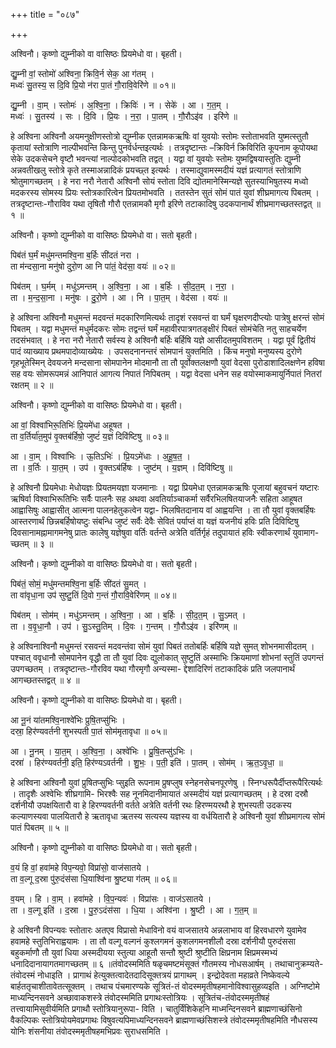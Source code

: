 +++
title = "०८७"

+++


अश्विनौ। कृष्णो द्युम्नीको वा वासिष्ठः प्रियमेधो वा। बृहती।

द्यु॒म्नी वां॒ स्तोमो॑ अश्विना॒ क्रिवि॒र्न सेक॒ आ ग॑तम् ।  
मध्वः॑ सु॒तस्य॒ स दि॒वि प्रि॒यो न॑रा पा॒तं गौ॒रावि॒वेरि॑णे ॥ ०१॥

द्यु॒म्नी । वा॒म् । स्तोमः॑ । अ॒श्वि॒ना॒ । क्रिविः॑ । न । सेके॑ । आ । ग॒त॒म् ।  
मध्वः॑ । सु॒तस्य॑ । सः । दि॒वि । प्रि॒यः । न॒रा॒ । पा॒तम् । गौ॒रौऽइ॑व । इरि॑णे ॥

हे अश्विना अश्विनौ अयमनुक्षीणस्तोत्रो द्युम्नीक एतन्नामकऋषिः वां युवयोः स्तोमः स्तोताभवति युष्मत्स्तुतौ कृतायां स्तोत्राणि नाल्पीभवन्ति किन्तु पुनर्वर्धन्तइत्यर्थः । तत्रदृष्टान्तः –क्रिविर्न क्रिविरिति कूपनाम कूपोयथा सेके उदकसेचने वृष्टौ भवन्त्यां नाल्पोदकोभवति तद्वत् । यद्वा वां युवयोः स्तोमः युष्मद्विषयास्तुतिः द्युम्नी अन्नवतीखलु स्तोत्रे कृते तस्माअन्नादिकं प्रयच्छ्त इत्यर्थः । तस्माद्युवामस्मदीयं यज्ञं प्रत्यागतं स्तोत्राणि श्रोतुमागच्छतम् । हे नरा नरौ नेतारौ अश्विनौ सोयं स्तोता दिवि द्योतमानेस्मिन्यज्ञे सुतस्याभिषुतस्य मध्वो मदकरस्य सोमस्य प्रियः स्तोत्रकारित्वेन प्रियतमोभवति । ततस्तेन सुतं सोमं पातं युवां शीघ्रमागत्य पिबतम् । तत्रदृष्टान्तः-गौराविव यथा तृषितौ गौरौ एतन्नामकौ मृगौ इरिणे तटाकादिषु उदकपानार्थं शीघ्रमागच्छतस्तद्वत् ॥ १ ॥

अश्विनौ। कृष्णो द्युम्नीको वा वासिष्ठः प्रियमेधो वा। सतो बृहती।

पिब॑तं घ॒र्मं मधु॑मन्तमश्वि॒ना ब॒र्हिः सी॑दतं नरा ।  
ता म॑न्दसा॒ना मनु॑षो दुरो॒ण आ नि पा॑तं॒ वेद॑सा॒ वयः॑ ॥ ०२॥

पिब॑तम् । घ॒र्मम् । मधु॑ऽमन्तम् । अ॒श्वि॒ना॒ । आ । ब॒र्हिः । सी॒द॒त॒म् । न॒रा॒ ।  
ता । म॒न्द॒सा॒ना । मनु॑षः । दु॒रो॒णे । आ । नि । पा॒त॒म् । वेद॑सा । वयः॑ ॥

हे अश्विना अश्विनौ मधुमन्तं मदवन्तं मदकारिणमित्यर्थः तादृशं रसवन्तं वा घर्मं घृक्षरणदीप्त्योः पात्रेषु क्षरन्तं सोमं पिबतम् । यद्वा मधुमन्तं मधुर्मदकरः सोमः तद्वन्तं घर्मं महावीरपात्रगतङ्क्षीरं पिबतं सोमंचेति नतु साहचर्येण तदसंभवात् । हे नरा नरौ नेतारौ सर्वस्य हे अश्विनौ बर्हिः बर्हिषि यज्ञे आसीदतमुपविशतम् । यद्वा पूर्वं द्वितीयं पादं व्याख्याय प्रथमपादोव्याख्येयः । उपसदनानन्तरं सोमपानं युक्तमिति । किंच मनुषो मनुष्यस्य दुरोणे गृहभूतेस्मिन् देवयजने मन्दसाना सोमपानेन मोदमानौ ता तौ पूर्वोक्तलक्षणौ युवां वेदसा पुरोडाशादिलक्षणेन हविषा सह वयः सोमरूपमन्नं आनिपातं आगत्य निपातं निपिबतम् । यद्वा वेदसा धनेन सह वयोस्माकमायुर्निपातं नितरां रक्षतम् ॥ २ ॥

अश्विनौ। कृष्णो द्युम्नीको वा वासिष्ठः प्रियमेधो वा। बृहती।

आ वां॒ विश्वा॑भिरू॒तिभिः॑ प्रि॒यमे॑धा अहूषत ।  
ता व॒र्तिर्या॑त॒मुप॑ वृ॒क्तब॑र्हिषो॒ जुष्टं॑ य॒ज्ञं दिवि॑ष्टिषु ॥ ०३॥

आ । वा॒म् । विश्वा॑भिः । ऊ॒तिऽभिः॑ । प्रि॒यऽमे॑धाः । अ॒हू॒ष॒त॒ ।  
ता । व॒र्तिः । या॒त॒म् । उप॑ । वृ॒क्तऽब॑र्हिषः । जुष्ट॑म् । य॒ज्ञम् । दिवि॑ष्टिषु ॥

हे अश्विनौ प्रियमेधाः मेधोयज्ञः प्रियतमयज्ञा यजमानाः । यद्वा प्रियमेधा एतन्नामकऋषिः पूजायां बहुवचनं यष्टारः ऋषिर्वा विश्वाभिरूतिभिः सर्वैः पालनैः सह अथवा अवतिर्याञ्चाकर्मा सर्वैरभिलषितयाजनैः सहिता आहूषत आह्वासिषुः आह्वासीत् आत्मना पालनहेतुकत्वेन यद्वा- भिलषितदानाय वां आह्वयन्ति । ता तौ युवां वृक्तबर्हिषः आस्तरणार्थं छिन्नबर्हिषोयष्टुः संबन्धि जुष्टं सर्वैः देवैः सेवितं पर्याप्तं वा यज्ञं यजनीयं हविः प्रति दिविष्टिषु दिवसानामह्नामागमनेषु प्रातः कालेषु यज्ञेषुवा वर्तिः वर्तन्ते अत्रेति वर्तिर्गृहं तदुपायातं हविः स्वीकरणार्थं युवामाग- च्छतम् ॥ ३ ॥

अश्विनौ। कृष्णो द्युम्नीको वा वासिष्ठः प्रियमेधो वा। सतो बृहती।

पिब॑तं॒ सोमं॒ मधु॑मन्तमश्वि॒ना ब॒र्हिः सी॑दतं सु॒मत् ।  
ता वा॑वृधा॒ना उप॑ सुष्टु॒तिं दि॒वो ग॒न्तं गौ॒रावि॒वेरि॑णम् ॥ ०४॥

पिब॑तम् । सोम॑म् । मधु॑ऽमन्तम् । अ॒श्वि॒ना॒ । आ । ब॒र्हिः । सी॒द॒त॒म् । सु॒ऽमत् ।  
ता । व॒वृ॒धा॒नौ । उप॑ । सु॒ऽस्तु॒तिम् । दि॒वः । ग॒न्तम् । गौ॒रौऽइ॑व । इरि॑णम् ॥

हे अश्विनाश्विनौ मधुमन्तं रसवन्तं मदवन्तंवा सोमं युवां पिबतं ततोबर्हिः बर्हिषि यज्ञे सुमत् शोभनमासीदतम् । पश्चात् ववृधानौ सोमपानेन वृद्धौ ता तौ युवां दिवः द्युलोकात् सुष्टुतिं अस्माभिः क्रियमाणां शोभनां स्तुतिं उपगन्तं उपगच्छतम् । तत्रदृष्टान्तः-गौरविव यथा गौरमृगौ अन्यस्मा- द्देशादिरिणं तटाकादिकं प्रति जलपानार्थं आगच्छतस्तद्वत् ॥ ४ ॥

अश्विनौ। कृष्णो द्युम्नीको वा वासिष्ठः प्रियमेधो वा। बृहती।

आ नू॒नं या॑तमश्वि॒नाश्वे॑भिः प्रुषि॒तप्सु॑भिः ।  
दस्रा॒ हिर॑ण्यवर्तनी शुभस्पती पा॒तं सोम॑मृतावृधा ॥ ०५॥

आ । नू॒नम् । या॒त॒म् । अ॒श्वि॒ना॒ । अश्वे॑भिः । प्रु॒षि॒तप्सु॑ऽभिः ।  
दस्रा॑ । हिर॑ण्यवर्तनी॒ इति॒ हिर॑ण्यऽवर्तनी । शु॒भः॒ । प॒ती॒ इति॑ । पा॒तम् । सोम॑म् । ऋ॒त॒ऽवृ॒धा॒ ॥

हे अश्विना अश्विनौ युवां प्रुषितप्सुभिः प्सुइति रूपनाम प्रुषप्लुष स्नेहनसेचनपूरणेषु । स्निग्धरूपैर्दीप्तरूपैरित्यर्थः । तादृशैः अश्वेभिः शीघ्रगामि- भिरश्वैः सह नूनमिदानीमायातं अस्मदीयं यज्ञं प्रत्यागच्छतम् । हे दस्रा दस्रौ दर्शनीयौ उपक्षयितारौ वा हे हिरण्यवर्तनी वर्तते अत्रेति वर्तनी रथः हिरण्मयरथौ हे शुभस्पती उदकस्य कल्याणस्यवा पालयितारौ हे ऋतावृधा ऋतस्य सत्यस्य यज्ञस्य वा वर्धयितारौ हे अश्विनौ युवां शीघ्रमागत्य सोमं पातं पिबतम् ॥ ५ ॥

अश्विनौ। कृष्णो द्युम्नीको वा वासिष्ठः प्रियमेधो वा। सतो बृहती।

व॒यं हि वां॒ हवा॑महे विप॒न्यवो॒ विप्रा॑सो॒ वाज॑सातये ।  
ता व॒ल्गू द॒स्रा पु॑रु॒दंस॑सा धि॒याश्वि॑ना श्रु॒ष्ट्या ग॑तम् ॥ ०६॥

व॒यम् । हि । वा॒म् । हवा॑महे । वि॒प॒न्यवः॑ । विप्रा॑सः । वाज॑ऽसातये ।  
ता । व॒ल्गू इति॑ । द॒स्रा । पु॒रु॒ऽदंस॑सा । धि॒या । अश्वि॑ना । श्रु॒ष्टी । आ । ग॒त॒म् ॥

हे अश्विनौ विपन्यवः स्तोतारः अतएव विप्रासो मेधाविनो वयं वाजसातये अन्नलाभाय वां हिरवधारणे युवामेव हवामहे स्तुतिभिराह्वयामः । ता तौ वल्गू वल्गनं कुश्लगमनं कुशलगमनशीलौ दस्रा दर्शनीयौ पुरुदंससा बहुकर्माणौ तौ युवां धिया अस्मदीयया स्तुत्या आहूतौ सन्तौ श्रुष्टी श्रुष्टीति क्षिप्रनाम क्षिप्रमस्मभ्यं धनादिदानायागतमागच्छतम् ॥ ६ ॥तंवोदस्ममिति षळृचमष्टमंसूक्तं गौतमस्य नोधसआर्षम् । तथाचानुक्रम्यते-तंवोदस्मं नोधाइति । प्रागाथं हेत्युक्तत्वादेतदादिसूक्तत्रयं प्रागाथम् । इन्द्रोदेवता महाव्रते निष्केवल्ये बार्हततृचाशीतावेतत्सूक्तम् । तथाच पंचमारण्यके सूत्रितं-तं वोदस्ममृतीषहमानोविश्वासुहव्यइति । अग्निष्टोमे माध्यन्दिनसवने अच्छावाकशस्त्रे तंवोदस्ममिति प्रगाथःस्तोत्रियः । सूत्रितंच-तंवोदस्ममृतीषहं तत्त्वायामिसुवीर्यमिति प्रगाथौ स्तोत्रियानुरूपा- विति । चातुर्विंशिकेहनि माध्मन्दिनसवने ब्राह्मणाच्छंसिनो वैकल्पिकः स्तोत्रियोयमेवप्रगाथः विषुवत्यपिमाध्यन्दिनसवने ब्राह्मणाच्छंसिशस्त्रे तंवोदस्ममृतीषहमिति नौधसस्य योनिः शंसनीया तंवोदस्ममृतीषहमभिप्रवः सुराधसमिति ।